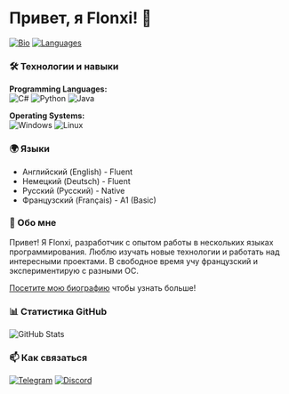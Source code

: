 # Привет, я Flonxi! 👋

[![Bio](https://img.shields.io/badge/📝-My%20Bio-blue?style=flat-square)](https://guns.lol/flonxi)
[![Languages](https://img.shields.io/badge/🌍-Multilingual-blueviolet?style=flat-square)]()

### 🛠️ Технологии и навыки
**Programming Languages:**  
![C#](https://img.shields.io/badge/C%23-239120?style=for-the-badge&logo=c-sharp&logoColor=white)
![Python](https://img.shields.io/badge/Python-3776AB?style=for-the-badge&logo=python&logoColor=white)
![Java](https://img.shields.io/badge/Java-ED8B00?style=for-the-badge&logo=openjdk&logoColor=white)

**Operating Systems:**  
![Windows](https://img.shields.io/badge/Windows-0078D6?style=for-the-badge&logo=windows&logoColor=white)
![Linux](https://img.shields.io/badge/Linux-FCC624?style=for-the-badge&logo=linux&logoColor=black)

### 🌍 Языки
- Английский (English) - Fluent
- Немецкий (Deutsch) - Fluent
- Русский (Русский) - Native
- Французский (Français) - A1 (Basic)

### 📖 Обо мне
Привет! Я Flonxi, разработчик с опытом работы в нескольких языках программирования. Люблю изучать новые технологии и работать над интересными проектами. В свободное время учу французский и экспериментирую с разными ОС.

[Посетите мою биографию](https://guns.lol/flonxi) чтобы узнать больше!

### 📊 Статистика GitHub
![GitHub Stats](https://github-readme-stats.vercel.app/api?username=yourusername&show_icons=true&theme=radical)

### 📫 Как связаться
[![Telegram](https://img.shields.io/badge/Telegram-2CA5E0?style=for-the-badge&logo=telegram&logoColor=white)](https://t.me/flonxi)
[![Discord](https://img.shields.io/badge/Discord-5865F2?style=for-the-badge&logo=discord&logoColor=white)](https://discordapp.com/users/1216617767495663669)
